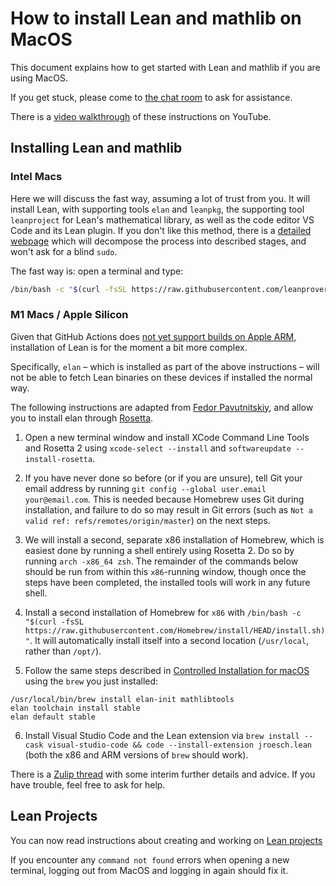# How to install Lean and mathlib on MacOS

This document explains how to get started with Lean and mathlib if you
are using MacOS.

If you get stuck, please come to [the chat room](https://leanprover.zulipchat.com/) to ask for assistance.

There is a [video walkthrough](https://www.youtube.com/watch?v=NOGWsCNm_FY) of these instructions on YouTube.

## Installing Lean and mathlib

### Intel Macs

Here we will discuss the fast way, assuming a lot of trust from you. It
will install Lean, with supporting tools `elan` and `leanpkg`,
the supporting tool `leanproject` for Lean's mathematical
library, as well as the code editor VS Code and its Lean plugin.
If you don't like this method, there is a
[detailed webpage](macos_details.html) which will decompose the
process into described stages, and won't ask for a blind `sudo`.

The fast way is: open a terminal and type:
```bash
/bin/bash -c "$(curl -fsSL https://raw.githubusercontent.com/leanprover-community/mathlib-tools/master/scripts/install_macos.sh)" && source ~/.profile
```

### M1 Macs / Apple Silicon

Given that GitHub Actions does [not yet support builds on Apple
ARM](https://github.com/actions/virtual-environments/issues/2187), installation
of Lean is for the moment a bit more complex.

Specifically, `elan` – which is installed
as part of the above instructions – will not be able to fetch Lean binaries on
these devices if installed the normal way.

The following instructions are adapted from [Fedor Pavutnitskiy](https://leanprover.zulipchat.com/#narrow/stream/113489-new-members/topic/M1.20Macs.3A.20Installing.20the.20Lean.203.20toolchain/near/262832039), and allow you to install elan through [Rosetta](https://developer.apple.com/documentation/apple-silicon/about-the-rosetta-translation-environment).

1. Open a new terminal window and install XCode Command Line Tools and Rosetta 2 using `xcode-select --install` and `softwareupdate --install-rosetta`.

2. If you have never done so before (or if you are unsure), tell Git your email address by running `git config --global user.email your@email.com`. This is needed because Homebrew uses Git during installation, and failure to do so may result in Git errors (such as `Not a valid ref: refs/remotes/origin/master`) on the next steps.

3. We will install a second, separate x86 installation of Homebrew, which is easiest done by running a shell entirely using Rosetta 2. Do so by running `arch -x86_64 zsh`. The remainder of the commands below should be run from within this `x86`-running window, though once the steps have been completed, the installed tools will work in any future shell.

4. Install a second installation of Homebrew for `x86` with `/bin/bash -c "$(curl -fsSL https://raw.githubusercontent.com/Homebrew/install/HEAD/install.sh)"`. It will automatically install itself into a second location (`/usr/local`, rather than `/opt/`).

5. Follow the same steps described in [Controlled Installation for macOS](https://leanprover-community.github.io/install/macos_details.html) using the `brew` you just installed:

```
/usr/local/bin/brew install elan-init mathlibtools
elan toolchain install stable 
elan default stable  
```

6. Install Visual Studio Code and the Lean extension via `brew install --cask visual-studio-code && code --install-extension jroesch.lean` (both the x86 and ARM versions of `brew` should work).

There is a [Zulip thread](https://leanprover.zulipchat.com/#narrow/stream/113489-new-members/topic/M1.20macs)
with some interim further details and advice. If you have trouble, feel free to ask for help.

## Lean Projects

You can now read instructions about creating and working on [Lean projects](project.html)

If you encounter any `command not found` errors when opening a new terminal,
logging out from MacOS and logging in again should fix it.
